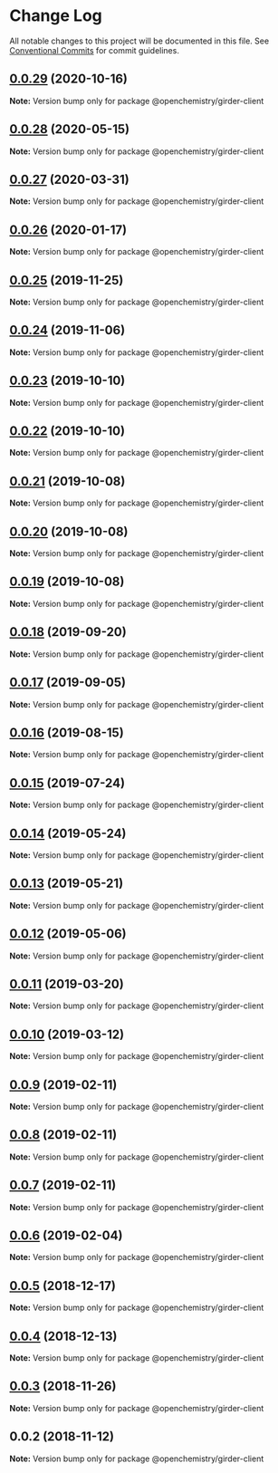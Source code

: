 # Change Log

All notable changes to this project will be documented in this file.
See [Conventional Commits](https://conventionalcommits.org) for commit guidelines.

## [0.0.29](https://github.com/OpenChemistry/oc-web-components/compare/@openchemistry/girder-client@0.0.28...@openchemistry/girder-client@0.0.29) (2020-10-16)

**Note:** Version bump only for package @openchemistry/girder-client





## [0.0.28](https://github.com/OpenChemistry/oc-web-components/compare/@openchemistry/girder-client@0.0.27...@openchemistry/girder-client@0.0.28) (2020-05-15)

**Note:** Version bump only for package @openchemistry/girder-client





## [0.0.27](https://github.com/OpenChemistry/oc-web-components/compare/@openchemistry/girder-client@0.0.26...@openchemistry/girder-client@0.0.27) (2020-03-31)

**Note:** Version bump only for package @openchemistry/girder-client





## [0.0.26](https://github.com/OpenChemistry/oc-web-components/compare/@openchemistry/girder-client@0.0.25...@openchemistry/girder-client@0.0.26) (2020-01-17)

**Note:** Version bump only for package @openchemistry/girder-client





## [0.0.25](https://github.com/OpenChemistry/oc-web-components/compare/@openchemistry/girder-client@0.0.24...@openchemistry/girder-client@0.0.25) (2019-11-25)

**Note:** Version bump only for package @openchemistry/girder-client





## [0.0.24](https://github.com/OpenChemistry/oc-web-components/compare/@openchemistry/girder-client@0.0.23...@openchemistry/girder-client@0.0.24) (2019-11-06)

**Note:** Version bump only for package @openchemistry/girder-client





## [0.0.23](https://github.com/OpenChemistry/oc-web-components/compare/@openchemistry/girder-client@0.0.22...@openchemistry/girder-client@0.0.23) (2019-10-10)

**Note:** Version bump only for package @openchemistry/girder-client





## [0.0.22](https://github.com/OpenChemistry/oc-web-components/compare/@openchemistry/girder-client@0.0.21...@openchemistry/girder-client@0.0.22) (2019-10-10)

**Note:** Version bump only for package @openchemistry/girder-client





## [0.0.21](https://github.com/OpenChemistry/oc-web-components/compare/@openchemistry/girder-client@0.0.20...@openchemistry/girder-client@0.0.21) (2019-10-08)

**Note:** Version bump only for package @openchemistry/girder-client





## [0.0.20](https://github.com/OpenChemistry/oc-web-components/compare/@openchemistry/girder-client@0.0.19...@openchemistry/girder-client@0.0.20) (2019-10-08)

**Note:** Version bump only for package @openchemistry/girder-client





## [0.0.19](https://github.com/OpenChemistry/oc-web-components/compare/@openchemistry/girder-client@0.0.18...@openchemistry/girder-client@0.0.19) (2019-10-08)

**Note:** Version bump only for package @openchemistry/girder-client





## [0.0.18](https://github.com/OpenChemistry/oc-web-components/compare/@openchemistry/girder-client@0.0.17...@openchemistry/girder-client@0.0.18) (2019-09-20)

**Note:** Version bump only for package @openchemistry/girder-client





## [0.0.17](https://github.com/OpenChemistry/oc-web-components/compare/@openchemistry/girder-client@0.0.16...@openchemistry/girder-client@0.0.17) (2019-09-05)

**Note:** Version bump only for package @openchemistry/girder-client





## [0.0.16](https://github.com/OpenChemistry/oc-web-components/compare/@openchemistry/girder-client@0.0.15...@openchemistry/girder-client@0.0.16) (2019-08-15)

**Note:** Version bump only for package @openchemistry/girder-client





## [0.0.15](https://github.com/OpenChemistry/oc-web-components/compare/@openchemistry/girder-client@0.0.14...@openchemistry/girder-client@0.0.15) (2019-07-24)

**Note:** Version bump only for package @openchemistry/girder-client





## [0.0.14](https://github.com/OpenChemistry/oc-web-components/compare/@openchemistry/girder-client@0.0.13...@openchemistry/girder-client@0.0.14) (2019-05-24)

**Note:** Version bump only for package @openchemistry/girder-client





## [0.0.13](https://github.com/OpenChemistry/oc-web-components/compare/@openchemistry/girder-client@0.0.12...@openchemistry/girder-client@0.0.13) (2019-05-21)

**Note:** Version bump only for package @openchemistry/girder-client





## [0.0.12](https://github.com/OpenChemistry/oc-web-components/compare/@openchemistry/girder-client@0.0.11...@openchemistry/girder-client@0.0.12) (2019-05-06)

**Note:** Version bump only for package @openchemistry/girder-client





## [0.0.11](https://github.com/OpenChemistry/oc-web-components/compare/@openchemistry/girder-client@0.0.10...@openchemistry/girder-client@0.0.11) (2019-03-20)

**Note:** Version bump only for package @openchemistry/girder-client





## [0.0.10](https://github.com/OpenChemistry/oc-web-components/compare/@openchemistry/girder-client@0.0.9...@openchemistry/girder-client@0.0.10) (2019-03-12)

**Note:** Version bump only for package @openchemistry/girder-client





## [0.0.9](https://github.com/OpenChemistry/oc-web-components/compare/@openchemistry/girder-client@0.0.8...@openchemistry/girder-client@0.0.9) (2019-02-11)

**Note:** Version bump only for package @openchemistry/girder-client





## [0.0.8](https://github.com/OpenChemistry/oc-web-components/compare/@openchemistry/girder-client@0.0.7...@openchemistry/girder-client@0.0.8) (2019-02-11)

**Note:** Version bump only for package @openchemistry/girder-client





## [0.0.7](https://github.com/OpenChemistry/oc-web-components/compare/@openchemistry/girder-client@0.0.6...@openchemistry/girder-client@0.0.7) (2019-02-11)

**Note:** Version bump only for package @openchemistry/girder-client





## [0.0.6](https://github.com/OpenChemistry/oc-web-components/compare/@openchemistry/girder-client@0.0.5...@openchemistry/girder-client@0.0.6) (2019-02-04)

**Note:** Version bump only for package @openchemistry/girder-client





## [0.0.5](https://github.com/OpenChemistry/oc-web-components/compare/@openchemistry/girder-client@0.0.4...@openchemistry/girder-client@0.0.5) (2018-12-17)

**Note:** Version bump only for package @openchemistry/girder-client





## [0.0.4](https://github.com/OpenChemistry/oc-web-components/compare/@openchemistry/girder-client@0.0.3...@openchemistry/girder-client@0.0.4) (2018-12-13)

**Note:** Version bump only for package @openchemistry/girder-client





## [0.0.3](https://github.com/OpenChemistry/oc-web-components/compare/@openchemistry/girder-client@0.0.2...@openchemistry/girder-client@0.0.3) (2018-11-26)

**Note:** Version bump only for package @openchemistry/girder-client





## 0.0.2 (2018-11-12)

**Note:** Version bump only for package @openchemistry/girder-client
